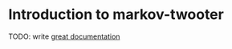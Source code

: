 # Introduction to markov-twooter

TODO: write [great documentation](http://jacobian.org/writing/what-to-write/)
